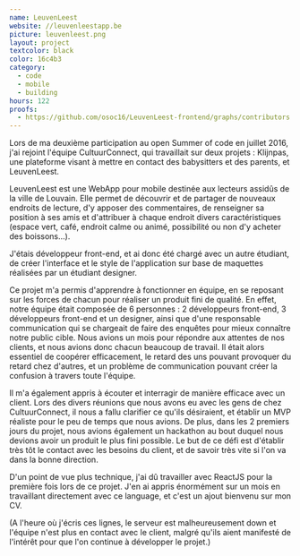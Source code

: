 ```yaml
---
name: LeuvenLeest
website: //leuvenleestapp.be
picture: leuvenleest.png
layout: project
textcolor: black
color: 16c4b3
category:
  - code
  - mobile
  - building
hours: 122
proofs:
  - https://github.com/osoc16/LeuvenLeest-frontend/graphs/contributors
---
```


Lors de ma deuxième participation au open Summer of code en juillet 2016, j'ai rejoint l'équipe CultuurConnect, qui travaillait sur deux projets : Klijnpas, une plateforme visant à mettre en contact des babysitters et des parents, et LeuvenLeest.

LeuvenLeest est une WebApp pour mobile destinée aux lecteurs assidûs de la ville de Louvain. Elle permet de découvrir et de partager de nouveaux endroits de lecture, d'y apposer des commentaires, de renseigner sa position à ses amis et d'attribuer à chaque endroit divers caractéristiques (espace vert, café, endroit calme ou animé, possibilité ou non d'y acheter des boissons...).

J'étais développeur front-end, et ai donc été chargé avec un autre étudiant, de créer l'interface et le style de l'application sur base de maquettes réalisées par un étudiant designer.

Ce projet m'a permis d'apprendre à fonctionner en équipe, en se reposant sur les forces de chacun pour réaliser un produit fini de qualité. En effet, notre équipe était composée de 6 personnes : 2 développeurs front-end, 3 développeurs front-end et un designer, ainsi que d'une responsable communication qui se chargeait de faire des enquêtes pour mieux connaître notre public cible. Nous avions un mois pour répondre aux attentes de nos clients, et nous avions donc chacun beaucoup de travail. Il était alors essentiel de coopérer efficacement, le retard des uns pouvant provoquer du retard chez d'autres, et un problème de communication pouvant créer la confusion à travers toute l'équipe.

Il m'a également appris à écouter et interragir de manière efficace avec un client. Lors des divers réunions que nous avons eu avec les gens de chez CultuurConnect, il nous a fallu clarifier ce qu'ils désiraient, et établir un MVP réaliste pour le peu de temps que nous avions. De plus, dans les 2 premiers jours du projet, nous avions également un hackathon au bout duquel nous devions avoir un produit le plus fini possible. Le but de ce défi est d'établir très tôt le contact avec les besoins du client, et de savoir très vite si l'on va dans la bonne direction.

D'un point de vue plus technique, j'ai dû travailler avec ReactJS pour la première fois lors de ce projet. J'en ai appris énormément sur un mois en travaillant directement avec ce language, et c'est un ajout bienvenu sur mon CV.

(A l'heure où j'écris ces lignes, le serveur est malheureusement down et l'équipe n'est plus en contact avec le client, malgré qu'ils aient manifesté de l'intérêt pour que l'on continue à développer le projet.)